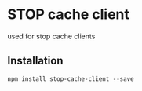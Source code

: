 STOP cache client
==============================
used for stop cache clients

## Installation

```
npm install stop-cache-client --save
```
